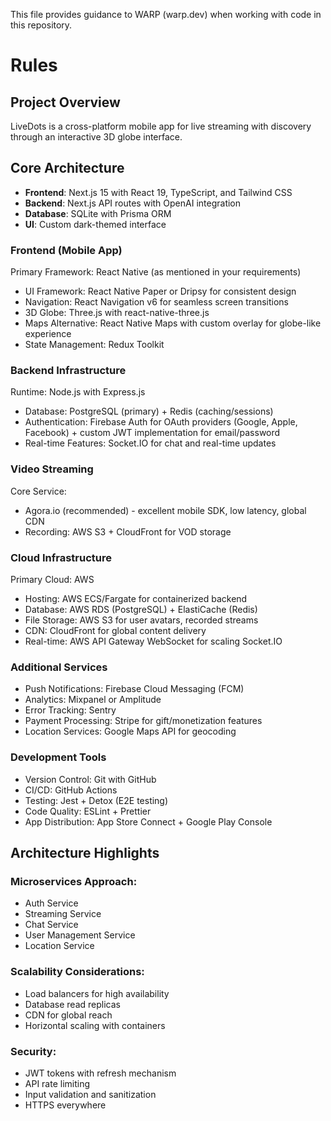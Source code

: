 This file provides guidance to WARP (warp.dev) when working with code in this repository.

# Rules

## Project Overview

LiveDots is a cross-platform mobile app for live streaming with discovery through an interactive 3D globe interface.

## Core Architecture

- **Frontend**: Next.js 15 with React 19, TypeScript, and Tailwind CSS
- **Backend**: Next.js API routes with OpenAI integration
- **Database**: SQLite with Prisma ORM
- **UI**: Custom dark-themed interface

### Frontend (Mobile App)
Primary Framework: React Native (as mentioned in your requirements)
-  UI Framework: React Native Paper or Dripsy for consistent design
-  Navigation: React Navigation v6 for seamless screen transitions
-  3D Globe: Three.js with react-native-three.js
-  Maps Alternative: React Native Maps with custom overlay for globe-like experience
-  State Management: Redux Toolkit

### Backend Infrastructure
Runtime: Node.js with Express.js
-  Database: PostgreSQL (primary) + Redis (caching/sessions)
-  Authentication: Firebase Auth for OAuth providers (Google, Apple, Facebook) + custom JWT implementation for email/password
-  Real-time Features: Socket.IO for chat and real-time updates

### Video Streaming
Core Service: 
-  Agora.io (recommended) - excellent mobile SDK, low latency, global CDN
-  Recording: AWS S3 + CloudFront for VOD storage

### Cloud Infrastructure
Primary Cloud: AWS
-  Hosting: AWS ECS/Fargate for containerized backend
-  Database: AWS RDS (PostgreSQL) + ElastiCache (Redis)
-  File Storage: AWS S3 for user avatars, recorded streams
-  CDN: CloudFront for global content delivery
-  Real-time: AWS API Gateway WebSocket for scaling Socket.IO

### Additional Services
-  Push Notifications: Firebase Cloud Messaging (FCM)
-  Analytics: Mixpanel or Amplitude
-  Error Tracking: Sentry
-  Payment Processing: Stripe for gift/monetization features
-  Location Services: Google Maps API for geocoding

### Development Tools
-  Version Control: Git with GitHub
-  CI/CD: GitHub Actions
-  Testing: Jest + Detox (E2E testing)
-  Code Quality: ESLint + Prettier
-  App Distribution: App Store Connect + Google Play Console

## Architecture Highlights

### Microservices Approach:
-  Auth Service
-  Streaming Service  
-  Chat Service
-  User Management Service
-  Location Service

### Scalability Considerations:
-  Load balancers for high availability
-  Database read replicas
-  CDN for global reach
-  Horizontal scaling with containers

### Security:
-  JWT tokens with refresh mechanism
-  API rate limiting
-  Input validation and sanitization
-  HTTPS everywhere
